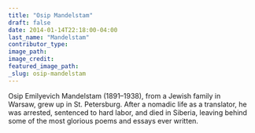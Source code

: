 ```yaml
---
title: "Osip Mandelstam"
draft: false
date: 2014-01-14T22:18:00-04:00
last_name: "Mandelstam"
contributor_type:
image_path:
image_credit:
featured_image_path:
_slug: osip-mandelstam
---
```


Osip Emilyevich Mandelstam (1891–1938), from a Jewish family in Warsaw, grew up in St. Petersburg. After a nomadic life as a translator, he was arrested, sentenced to hard labor, and died in Siberia, leaving behind some of the most glorious poems and essays ever written.

